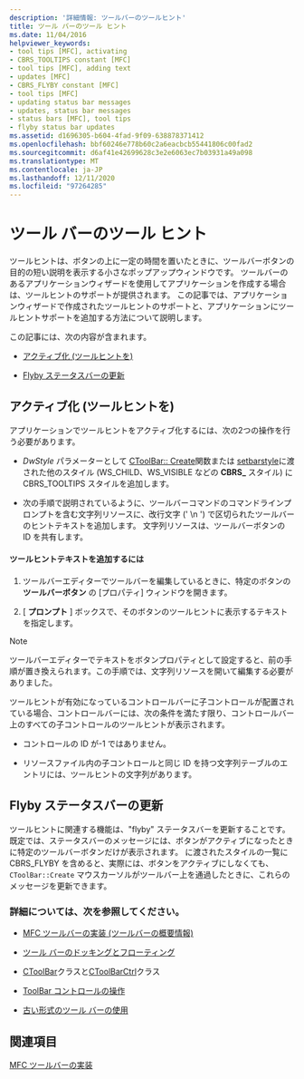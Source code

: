 ```yaml
---
description: '詳細情報: ツールバーのツールヒント'
title: ツール バーのツール ヒント
ms.date: 11/04/2016
helpviewer_keywords:
- tool tips [MFC], activating
- CBRS_TOOLTIPS constant [MFC]
- tool tips [MFC], adding text
- updates [MFC]
- CBRS_FLYBY constant [MFC]
- tool tips [MFC]
- updating status bar messages
- updates, status bar messages
- status bars [MFC], tool tips
- flyby status bar updates
ms.assetid: d1696305-b604-4fad-9f09-638878371412
ms.openlocfilehash: bbf60246e778b60c2a6eacbcb55441806c00fad2
ms.sourcegitcommit: d6af41e42699628c3e2e6063ec7b03931a49a098
ms.translationtype: MT
ms.contentlocale: ja-JP
ms.lasthandoff: 12/11/2020
ms.locfileid: "97264285"
---
```

# <a name="toolbar-tool-tips"></a>ツール バーのツール ヒント

ツールヒントは、ボタンの上に一定の時間を置いたときに、ツールバーボタンの目的の短い説明を表示する小さなポップアップウィンドウです。 ツールバーのあるアプリケーションウィザードを使用してアプリケーションを作成する場合は、ツールヒントのサポートが提供されます。 この記事では、アプリケーションウィザードで作成されたツールヒントのサポートと、アプリケーションにツールヒントサポートを追加する方法について説明します。

この記事には、次の内容が含まれます。

- [アクティブ化 (ツールヒントを)](#_core_activating_tool_tips)

- [Flyby ステータスバーの更新](#_core_fly_by_status_bar_updates)

## <a name="activating-tool-tips"></a><a name="_core_activating_tool_tips"></a> アクティブ化 (ツールヒントを)

アプリケーションでツールヒントをアクティブ化するには、次の2つの操作を行う必要があります。

- *DwStyle* パラメーターとして [CToolBar:: Create](../mfc/reference/ctoolbar-class.md#create)関数または [setbarstyle](../mfc/reference/ccontrolbar-class.md#setbarstyle)に渡された他のスタイル (WS_CHILD、WS_VISIBLE などの **CBRS_** スタイル) に CBRS_TOOLTIPS スタイルを追加します。

- 次の手順で説明されているように、ツールバーコマンドのコマンドラインプロンプトを含む文字列リソースに、改行文字 (' \n ') で区切られたツールバーのヒントテキストを追加します。 文字列リソースは、ツールバーボタンの ID を共有します。

#### <a name="to-add-the-tool-tip-text"></a>ツールヒントテキストを追加するには

1. ツールバーエディターでツールバーを編集しているときに、特定のボタンの **ツールバーボタン** の [プロパティ] ウィンドウを開きます。

1. [ **プロンプト** ] ボックスで、そのボタンのツールヒントに表示するテキストを指定します。

> [!NOTE]
> ツールバーエディターでテキストをボタンプロパティとして設定すると、前の手順が置き換えられます。この手順では、文字列リソースを開いて編集する必要がありました。

ツールヒントが有効になっているコントロールバーに子コントロールが配置されている場合、コントロールバーには、次の条件を満たす限り、コントロールバー上のすべての子コントロールのツールヒントが表示されます。

- コントロールの ID が-1 ではありません。

- リソースファイル内の子コントロールと同じ ID を持つ文字列テーブルのエントリには、ツールヒントの文字列があります。

## <a name="flyby-status-bar-updates"></a><a name="_core_fly_by_status_bar_updates"></a> Flyby ステータスバーの更新

ツールヒントに関連する機能は、"flyby" ステータスバーを更新することです。 既定では、ステータスバーのメッセージには、ボタンがアクティブになったときに特定のツールバーボタンだけが表示されます。 に渡されたスタイルの一覧に CBRS_FLYBY を含めると、実際には、ボタンをアクティブにしなくても、 `CToolBar::Create` マウスカーソルがツールバー上を通過したときに、これらのメッセージを更新できます。

### <a name="what-do-you-want-to-know-more-about"></a>詳細については、次を参照してください。

- [MFC ツールバーの実装 (ツールバーの概要情報)](../mfc/mfc-toolbar-implementation.md)

- [ツール バーのドッキングとフローティング](../mfc/docking-and-floating-toolbars.md)

- [CToolBar](../mfc/reference/ctoolbar-class.md)クラスと[CToolBarCtrl](../mfc/reference/ctoolbarctrl-class.md)クラス

- [ToolBar コントロールの操作](../mfc/working-with-the-toolbar-control.md)

- [古い形式のツール バーの使用](../mfc/using-your-old-toolbars.md)

## <a name="see-also"></a>関連項目

[MFC ツールバーの実装](../mfc/mfc-toolbar-implementation.md)
